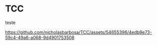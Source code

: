 # TCC
teste


https://github.com/nicholasbarbosa/TCC/assets/54655396/4edb9e73-59c4-49a6-a068-9d4901753508

